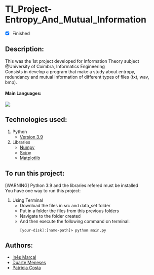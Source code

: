 # TI_Project-Entropy_And_Mutual_Information
- [x] Finished

## Description:
This was the 1st project developed for Information Theory subject @University of Coimbra, Informatics Engineering <br>
Consists in develop a program that make a study about entropy, redundancy and mutual information of different types of files (txt, wav, bmp).<br>

#### Main Languages:
![](https://img.shields.io/badge/Python-333333?style=flat&logo=python&logoColor=4F74DA)

## Technologies used:
1. Python
    - [Version 3.9](https://www.python.org/downloads/release/python-390/)
2. Libraries
    - [Numpy](https://numpy.org/)
    - [Scipy](https://scipy.org/)
    - [Matplotlib](https://matplotlib.org/)

## To run this project:
[WARNING] Python 3.9 and the libraries refered must be installed <br>
You have one way to run this project:
1. Using Terminal
    - Download the files in src and data_set folder
    - Put in a folder the files from this previous folders
    - Navigate to the folder created
    - And then execute the following command on terminal: 
        ```shellscript
        [your-disk]:[name-path]> python main.py
        ```
## Authors:
- [Inês Marçal](https://github.com/inesmarcal)
- [Duarte Meneses](https://github.com/DMeneses01)
- [Patricia  Costa](https://github.com/patii01)
